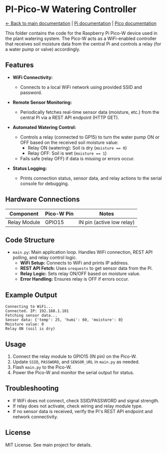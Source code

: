 # PI-Pico-W Watering Controller

[← Back to main documentation](../README.md) | [Pi documentation](../pi/README.md) | [Pico documentation](../pico/README.md)

This folder contains the code for the Raspberry Pi Pico-W device used in the plant watering system. The Pico-W acts as a WiFi-enabled controller that receives soil moisture data from the central Pi and controls a relay (for a water pump or valve) accordingly.

## Features

- **WiFi Connectivity:**
 	- Connects to a local WiFi network using provided SSID and password.

- **Remote Sensor Monitoring:**
 	- Periodically fetches real-time sensor data (moisture, etc.) from the central Pi via a REST API endpoint (HTTP GET).

- **Automated Watering Control:**
 	- Controls a relay (connected to GP15) to turn the water pump ON or OFF based on the received soil moisture value:
  		- Relay ON (watering): Soil is dry (`moisture == 0`)
  		- Relay OFF: Soil is wet (`moisture == 1`)
 	- Fails safe (relay OFF) if data is missing or errors occur.

- **Status Logging:**
 	- Prints connection status, sensor data, and relay actions to the serial console for debugging.

## Hardware Connections

| Component         | Pico-W Pin | Notes                        |
|-------------------|------------|------------------------------|
| Relay Module      | GPIO15     | IN pin (active low relay)    |

## Code Structure

- `main.py`: Main application loop. Handles WiFi connection, REST API polling, and relay control logic.
 	- **WiFi Setup:** Connects to WiFi and prints IP address.
 	- **REST API Fetch:** Uses `urequests` to get sensor data from the Pi.
 	- **Relay Logic:** Sets relay ON/OFF based on moisture value.
 	- **Error Handling:** Ensures relay is OFF if errors occur.

## Example Output

```
Connecting to WiFi...
Connected. IP: 192.168.1.101
Fetching sensor data...
Sensor data: {'temp': 25, 'humi': 60, 'moisture': 0}
Moisture value: 0
Relay ON (soil is dry)
```

## Usage

1. Connect the relay module to GPIO15 (IN pin) on the Pico-W.
2. Update `SSID`, `PASSWORD`, and `SENSOR_URL` in `main.py` as needed.
3. Flash `main.py` to the Pico-W.
4. Power the Pico-W and monitor the serial output for status.

## Troubleshooting

- If WiFi does not connect, check SSID/PASSWORD and signal strength.
- If relay does not activate, check wiring and relay module type.
- If no sensor data is received, verify the Pi's REST API endpoint and network connectivity.

## License

MIT License. See main project for details.
